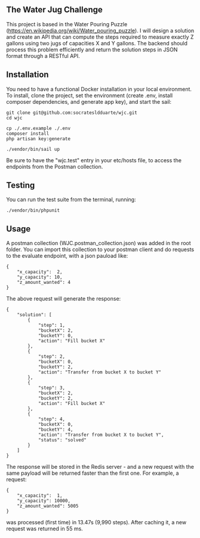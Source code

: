 ## The Water Jug Challenge

This project is based in the Water Pouring Puzzle (https://en.wikipedia.org/wiki/Water_pouring_puzzle).
I will design a solution and create an API that can compute the steps required to measure exactly Z gallons using two jugs of capacities X and Y gallons. The backend should process this problem efficiently and return the solution steps in JSON format through a RESTful API.

## Installation

You need to have a functional Docker installation in your local environment.
To install, clone the project, set the environment (create .env, install composer dependencies, and generate app key), and start the sail:

```
git clone git@github.com:socratesldduarte/wjc.git
cd wjc

cp ./.env.example ./.env
composer install
php artisan key:generate

./vendor/bin/sail up 
```
Be sure to have the "wjc.test" entry in your etc/hosts file, to access the endpoints from the Postman collection.

## Testing

You can run the test suite from the terminal, running:

```
./vendor/bin/phpunit 
```

## Usage

A postman collection (WJC.postman_collection.json) was added in the root folder.
You can  import this collection to your postman client and do requests to the evaluate endpoint, with a json pauload like:

```
{
    "x_capacity":  2,
    "y_capacity": 10,
    "z_amount_wanted": 4
}
```
The above request will generate the response:
```
{
    "solution": [
        {
            "step": 1,
            "bucketX": 2,
            "bucketY": 0,
            "action": "Fill bucket X"
        },
        {
            "step": 2,
            "bucketX": 0,
            "bucketY": 2,
            "action": "Transfer from bucket X to bucket Y"
        },
        {
            "step": 3,
            "bucketX": 2,
            "bucketY": 2,
            "action": "Fill bucket X"
        },
        {
            "step": 4,
            "bucketX": 0,
            "bucketY": 4,
            "action": "Transfer from bucket X to bucket Y",
            "status": "solved"
        }
    ]
}
```

The response will be stored in the Redis server - and a new request with the same payload will be returned faster than the first one.
For example, a request:
```
{
    "x_capacity":  1,
    "y_capacity": 10000,
    "z_amount_wanted": 5005
}
```
was processed (first time) in 13.47s (9,990 steps). After caching it, a new request was returned in 55 ms.

